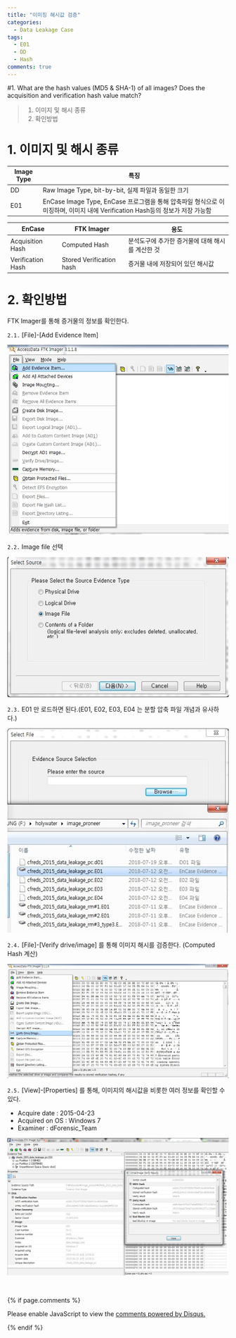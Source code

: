 ```yaml
---
title: "이미징 해시값 검증"
categories:
  - Data Leakage Case
tags:
  - E01
  - DD
  - Hash
comments: true
---
```


#1. What are the hash values (MD5 & SHA-1) of all images? Does the acquisition and verification hash value match?

> 1. 이미지 및 해시 종류
> 2. 확인방법

# 1. 이미지 및 해시 종류

|Image Type|특징|
|---|---|
|DD|Raw Image Type, bit-by-bit, 실제 파일과 동일한 크기|
|E01|EnCase Image Type, EnCase 프로그램을 통해 압축파일 형식으로 이미징하며, 이미지 내에 Verification Hash등의 정보가 저장 가능함|

|EnCase|FTK Imager|용도|
|---|---|---|
|Acquisition Hash|Computed Hash|분석도구에 추가한 증거물에 대해 해시를 계산한 것|
|Verification Hash|Stored Verification hash|증거물 내에 저장되어 있던 해시값|

# 2. 확인방법

FTK Imager를 통해 증거물의 정보를 확인한다.

`2.1.` [File]-[Add Evidence Item]

<center><p><img src="/assets/2018-08-10-post-data_leakage_case_1/1.jpg"></p></center>

`2.2.` Image file 선택

<center><p><img src="/assets/2018-08-10-post-data_leakage_case_1/2.jpg"></p></center>

`2.3.` E01 만 로드하면 된다.(E01, E02, E03, E04 는 분할 압축 파일 개념과 유사하다.)

<center><p><img src="/assets/2018-08-10-post-data_leakage_case_1/3.jpg"></p></center>

`2.4.` [File]-[Verify drive/image] 를 통해 이미지 해시를 검증한다. (Computed Hash 계산)

<center><p><img src="/assets/2018-08-10-post-data_leakage_case_1/4.jpg"></p></center>

`2.5.` [View]-[Properties] 를 통해, 이미지의 해시값을 비롯한 여러 정보를 확인할 수 있다.

- Acquire date : 2015-04-23
- Acquired on OS : Windows 7
- Examiner : dForensic_Team

<center><p><img src="/assets/2018-08-10-post-data_leakage_case_1/5.jpg"></p></center>

<br>

{% if page.comments %}

<div id="disqus_thread"></div>
<script>

/**
*  RECOMMENDED CONFIGURATION VARIABLES: EDIT AND UNCOMMENT THE SECTION BELOW TO INSERT DYNAMIC VALUES FROM YOUR PLATFORM OR CMS.
*  LEARN WHY DEFINING THESE VARIABLES IS IMPORTANT: https://disqus.com/admin/universalcode/#configuration-variables*/
/*
var disqus_config = function () {
this.page.url = PAGE_URL;  // Replace PAGE_URL with your page's canonical URL variable
this.page.identifier = PAGE_IDENTIFIER; // Replace PAGE_IDENTIFIER with your page's unique identifier variable
};
*/
(function() { // DON'T EDIT BELOW THIS LINE
var d = document, s = d.createElement('script');
s.src = 'https://https-c0msherl0ck-github-io.disqus.com/embed.js';
s.setAttribute('data-timestamp', +new Date());
(d.head || d.body).appendChild(s);
})();
</script>
<noscript>Please enable JavaScript to view the <a href="https://disqus.com/?ref_noscript">comments powered by Disqus.</a></noscript>
                            
{% endif %}
